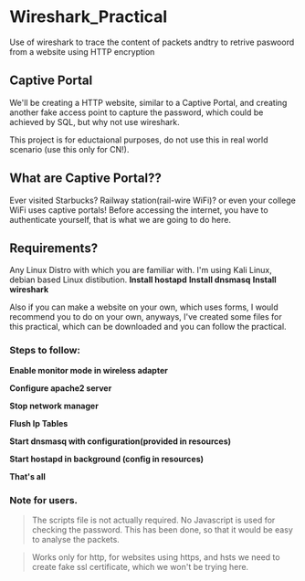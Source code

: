 # Wireshark_Practical
Use of wireshark to trace the content of packets andtry to retrive paswoord from a website using HTTP encryption

## Captive Portal
We'll be creating a HTTP website, similar to a Captive Portal, and creating another fake access point to capture the password, which could be achieved by SQL, but why not use wireshark.

This project is for eductaional purposes, do not use this in real world scenario (use this only for CN!).

## What are Captive Portal??

Ever visited Starbucks? Railway station(rail-wire WiFi)? or even your college WiFi uses captive portals! Before accessing the internet, you have to authenticate yourself, that is what we are going to do here.

## Requirements?

Any Linux Distro with which you are familiar with. I'm using Kali Linux, debian based Linux distibution. 
**Install hostapd**
**Install dnsmasq**
**Install wireshark**

Also if you can make a website on your own, which uses forms, I would recommend you to do on your own, anyways, I've created some files for this practical, which can be downloaded and you can follow the practical. 


### Steps to follow:
**Enable monitor mode in wireless adapter**

**Configure apache2 server**

**Stop network manager**

**Flush Ip Tables**

**Start dnsmasq with configuration(provided in resources)**

**Start hostapd in background (config in resources)**

**That's all**






### Note for users.
> The scripts file is not actually required. No Javascript is used for checking the password. This has been done, so that it would be easy to analyse the packets.

> Works only for http, for websites using https, and hsts we need to create fake ssl certificate, which we won't be trying here.
